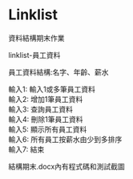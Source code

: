 # Linklist
資料結構期末作業

linklist-員工資料

員工資料結構:名字、年齡、薪水

輸入1: 輸入1或多筆員工資料<br>
輸入2: 增加1筆員工資料<br>
輸入3: 查詢員工資料<br>
輸入4: 刪除1筆員工資料<br>
輸入5: 顯示所有員工資料<br>
輸入6: 所有員工按薪水由少到多排序<br>
輸入7: 結束

結構期末.docx內有程式碼和測試截圖
